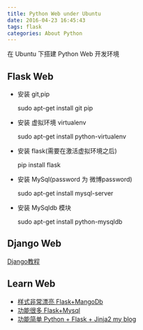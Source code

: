 ```yaml
---
title: Python Web under Ubuntu
date: 2016-04-23 16:45:43
tags: flask
categories: About Python
---
```


在 Ubuntu 下搭建 Python Web 开发环境

<!--more-->

## Flask Web

* 安装 git,pip

	sudo apt-get install git pip

* 安装 虚拟环境 virtualenv 

	sudo apt-get install python-virtualenv

* 安装 flask(需要在激活虚拟环境之后)

	pip install flask

* 安装 MySql(password 为 微博password)

	sudo apt-get install mysql-server

* 安装 MySqldb 模块

	sudo apt-get install python-mysqldb 


## Django Web

[Django教程](https://andrew-liu.gitbooks.io/django-blog/content/index.html)

## Learn Web

* [样式非常漂亮 Flask+MangoDb](https://github.com/lleobox/PYtypecho)
* [功能很多 Flask+Mysql](https://github.com/ifwenvlook/blog)
* [功能简单 Python + Flask + Jinja2 my blog](https://github.com/SpeedMe/leihuang.org)